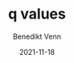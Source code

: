 ---
title: "q values"
author: Benedikt Venn
author_link: https://github.com/bvenn
category: advanced
date: 2021-11-18
summary: A detailed look at q values and the multiple testing problem 
---